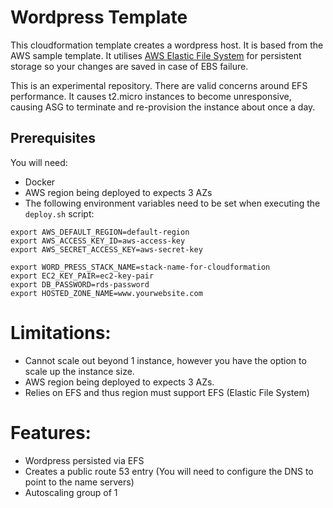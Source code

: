 # Wordpress Template

This cloudformation template creates a wordpress host. It is based from the AWS sample template. It utilises
[AWS Elastic File System](https://aws.amazon.com/efs/) for persistent storage so your changes are saved in
case of EBS failure.

This is an experimental repository. There are valid concerns around EFS performance. It causes t2.micro
instances to become unresponsive, causing ASG to terminate and re-provision the instance about once a day.

## Prerequisites
You will need:
* Docker
* AWS region being deployed to expects 3 AZs
* The following environment variables need to be set when executing the `deploy.sh` script:

```
export AWS_DEFAULT_REGION=default-region
export AWS_ACCESS_KEY_ID=aws-access-key
export AWS_SECRET_ACCESS_KEY=aws-secret-key

export WORD_PRESS_STACK_NAME=stack-name-for-cloudformation
export EC2_KEY_PAIR=ec2-key-pair
export DB_PASSWORD=rds-password
export HOSTED_ZONE_NAME=www.yourwebsite.com
```

# Limitations:
* Cannot scale out beyond 1 instance, however you have the option to scale up the instance size.
* AWS region being deployed to expects 3 AZs.
* Relies on EFS and thus region must support EFS (Elastic File System)

# Features:
* Wordpress persisted via EFS
* Creates a public route 53 entry (You will need to configure the DNS to point to the name servers)
* Autoscaling group of 1